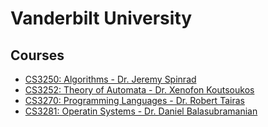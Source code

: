 # Vanderbilt University

## Courses
- [CS3250: Algorithms - Dr. Jeremy Spinrad](./cs3250)
- [CS3252: Theory of Automata - Dr. Xenofon Koutsoukos](./cs3252)
- [CS3270: Programming Languages - Dr. Robert Tairas](./cs3270)
- [CS3281: Operatin Systems - Dr. Daniel Balasubramanian](./cs3281)
